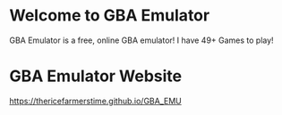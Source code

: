 # Welcome to GBA Emulator

GBA Emulator is a free, online GBA emulator! I have 49+ Games to play!

# GBA Emulator Website

https://thericefarmerstime.github.io/GBA_EMU


